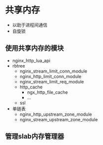 # 共享内存
- 以助于进程间通信
- 自旋锁

## 使用共享内存的模块
- nginx_http_lua_api
- rbtree
    - nginx_stream_limit_conn_module
    - nginx_http_limit_conn_module
    - nginx_stream_limit_req_module
    - http_cache
        - ngx_http_file_cache
        - ...
    - ssl
- 单链表
    - nginx_http_upstream_zone_module
    - nginx_stream_upstream_zone_module

## 管理slab内存管理器
